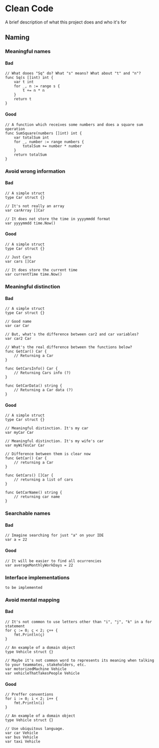 
# Clean Code

A brief description of what this project does and who it's for

## Naming


### Meaningful names

#### Bad

```golang
// What dooes "Sq" do? What "s" means? What about "t" and "n"?
func Sq(s []int) int {
	var t int
	for _, n := range s {
		t += n * n
	}
	return t
}
```

#### Good

```golang
// A function which receives some numbers and does a square sum operation
func SumSquare(numbers []int) int {
	var totalSum int
	for _, number := range numbers {
		totalSum += number * number
	}
	return totalSum
}
```


### Avoid wrong information

#### Bad

```golang
// A simple struct
type Car struct {}

// It's not really an array
var carArray []Car

// It does not store the time in yyyymmdd format
var yyyymmdd time.Now()
```

#### Good

```golang
// A simple struct
type Car struct {}

// Just Cars
var cars []Car

// It does store the current time
var currentTime time.Now()
```


### Meaningful distinction

#### Bad

```golang
// A simple struct
type Car struct {}

// Good name
var car Car

// But, what's the difference between car2 and car variables?
var car2 Car

// What's the real difference between the functions below?
func GetCar() Car {
    // Returning a Car
}

func GetCarsInfo() Car {
    // Returning Cars info (?)
}

func GetCarData() string {
    // Returning a Car data (?)
}
```

#### Good

```golang
// A simple struct
type Car struct {}

// Meaningful distinction. It's my car
var myCar Car

// Meaningful distinction. It's my wife's car
var myWifesCar Car

// Difference between them is clear now
func GetCar() Car {
    // returning a Car
}

func GetCars() []Car {
    // returning a list of cars
}

func GetCarName() string {
    // returning car name
}
```


### Searchable names

#### Bad

```golang
// Imagine searching for just "a" on your IDE
var a = 22
```

#### Good

```golang
// It will be easier to find all ocurrencies
var averageMonthlyWorkDays = 22
```


### Interface implementations

```
to be implemented
```


### Avoid mental mapping

#### Bad

```golang
// It's not common to use letters other than "i", "j", "k" in a for statement
for ç := 0; ç < 2; ç++ {
    fmt.Println(ç)
}

// An example of a domain object
type Vehicle struct {}

// Maybe it's not common word to represents its meaning when talking to your teammates, stakeholders, etc.
var motorizedMachine Vehicle
var vehicleThatTakesPeople Vehicle

```

#### Good

```golang
// Preffer conventions
for i := 0; i < 2; i++ {
    fmt.Println(i)
}

// An example of a domain object
type Vehicle struct {}

// Use ubiquitous language.
var car Vehicle
var bus Vehicle
var taxi Vehicle
```